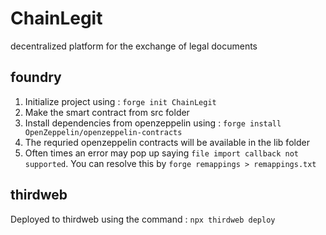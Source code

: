 # ChainLegit
decentralized platform for the exchange of legal documents

## foundry 
1. Initialize project using : ```forge init ChainLegit```
2. Make the smart contract from src folder
3. Install dependencies from openzeppelin using : ```forge install OpenZeppelin/openzeppelin-contracts```
4. The requried openzeppelin contracts will be available in the lib folder
5. Often times an error may pop up saying ```file import callback not supported```. You can resolve this by  ```forge remappings > remappings.txt```
## thirdweb
Deployed to thirdweb using the command : ```npx thirdweb deploy```

